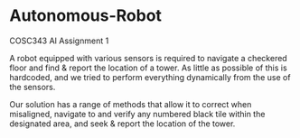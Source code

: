 # Autonomous-Robot

COSC343 AI Assignment 1

A robot equipped with various sensors is required to navigate a checkered floor and find & report the location of a tower. As little as possible of this is hardcoded, and we tried to perform everything dynamically from the use of the sensors.

Our solution has a range of methods that allow it to correct when misaligned, navigate to and verify any numbered black tile within the designated area, and seek & report the location of the tower. 
